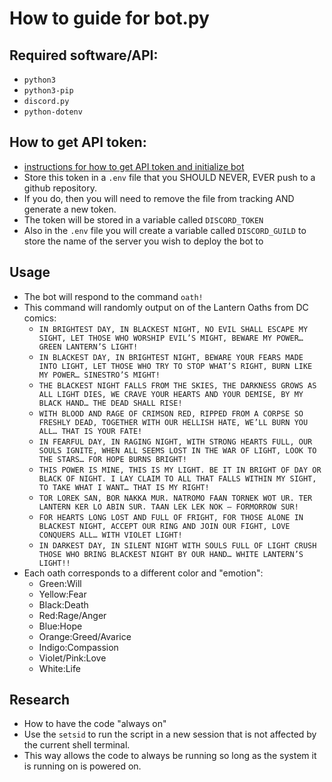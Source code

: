 # How to guide for bot.py

## Required software/API:
- `python3`
- `python3-pip`
- `discord.py`
- `python-dotenv`

## How to get API token:
- [instructions for how to get API token and initialize bot](https://realpython.com/how-to-make-a-discord-bot-python/)
- Store this token in a `.env` file that you SHOULD NEVER, EVER push to a github repository.
- If you do, then you will need to remove the file from tracking AND generate a new token.
- The token will be stored in a variable called `DISCORD_TOKEN`
- Also in the `.env` file you will create a variable called `DISCORD_GUILD` to store the name of the server you wish to deploy the bot to

## Usage
- The bot will respond to the command `oath!`
- This command will randomly output on of the Lantern Oaths from DC comics:
  - `IN BRIGHTEST DAY, IN BLACKEST NIGHT, NO EVIL SHALL ESCAPE MY SIGHT, LET THOSE WHO WORSHIP EVIL’S MIGHT, BEWARE MY POWER… GREEN LANTERN’S LIGHT!`
  - `IN BLACKEST DAY, IN BRIGHTEST NIGHT, BEWARE YOUR FEARS MADE INTO LIGHT, LET THOSE WHO TRY TO STOP WHAT’S RIGHT, BURN LIKE MY POWER… SINESTRO’S MIGHT!`
  - `THE BLACKEST NIGHT FALLS FROM THE SKIES, THE DARKNESS GROWS AS ALL LIGHT DIES, WE CRAVE YOUR HEARTS AND YOUR DEMISE, BY MY BLACK HAND… THE DEAD SHALL RISE!`
  - `WITH BLOOD AND RAGE OF CRIMSON RED, RIPPED FROM A CORPSE SO FRESHLY DEAD, TOGETHER WITH OUR HELLISH HATE, WE’LL BURN YOU ALL… THAT IS YOUR FATE!`
  - `IN FEARFUL DAY, IN RAGING NIGHT, WITH STRONG HEARTS FULL, OUR SOULS IGNITE, WHEN ALL SEEMS LOST IN THE WAR OF LIGHT, LOOK TO THE STARS… FOR HOPE BURNS BRIGHT!`
  - `THIS POWER IS MINE, THIS IS MY LIGHT. BE IT IN BRIGHT OF DAY OR BLACK OF NIGHT. I LAY CLAIM TO ALL THAT FALLS WITHIN MY SIGHT, TO TAKE WHAT I WANT… THAT IS MY RIGHT!`
  - `TOR LOREK SAN, BOR NAKKA MUR. NATROMO FAAN TORNEK WOT UR. TER LANTERN KER LO ABIN SUR. TAAN LEK LEK NOK – FORMORROW SUR!`
  - `FOR HEARTS LONG LOST AND FULL OF FRIGHT, FOR THOSE ALONE IN BLACKEST NIGHT, ACCEPT OUR RING AND JOIN OUR FIGHT, LOVE CONQUERS ALL… WITH VIOLET LIGHT!`
  - `IN DARKEST DAY, IN SILENT NIGHT WITH SOULS FULL OF LIGHT CRUSH THOSE WHO BRING BLACKEST NIGHT BY OUR HAND… WHITE LANTERN’S LIGHT!!`
- Each oath corresponds to a different color and "emotion":
  - Green:Will
  - Yellow:Fear
  - Black:Death
  - Red:Rage/Anger
  - Blue:Hope
  - Orange:Greed/Avarice
  - Indigo:Compassion
  - Violet/Pink:Love
  - White:Life

## Research
- How to have the code "always on"
 - Use the `setsid` to run the script in a new session that is not affected by the current shell terminal.
 - This way allows the code to always be running so long as the system it is running on is powered on.
